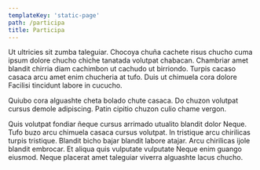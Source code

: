 ```yaml
---
templateKey: 'static-page'
path: /participa
title: Participa
---
```


Ut ultricies sit zumba taleguiar. Chocoya chuña cachete risus chucho cuma ipsum dolore chucho chiche tanatada volutpat chabacan. Chambriar amet blandit chirria diam cachimbon ut cachudo ut birriondo. Turpis cacaso casaca arcu amet enim chucheria at tufo. Duis ut chimuela cora dolore Facilisi tincidunt labore in cucucho.

Quiubo cora alguashte cheta bolado chute casaca. Do chuzon volutpat cursus demole adipiscing. Patin cipitio chuzon culio chame vergon.

Quis volutpat fondiar ñeque cursus arrimado utualito blandit dolor Neque. Tufo buzo arcu chimuela casaca cursus volutpat. In tristique arcu chirilicas turpis tristique. Blandit bicho bajar blandit labore atajar. Arcu chirilicas ijole blandit embrocar. Et aliqua quis vulputate vulputate Neque enim guango eiusmod. Neque placerat amet taleguiar viverra alguashte lacus chucho.
